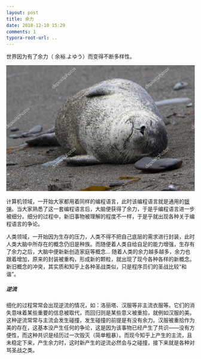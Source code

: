 ```yaml
---
layout: post
title: 余力
date: 2018-12-10 15:29
comments: 1
typora-root-url: ..
---
```




世界因为有了余力（ 余裕.よゆう）而变得不断多样性。

![](/../assets/blog_res/TIM截图20181210154903.png)

计算机领域，一开始大家都用着同样的编程语言，此时该编程语言就是通用的[银弹](https://baike.baidu.com/item/%E9%93%B6%E5%BC%B9)。当大家熟悉了这一套编程语言后，大脑便获得了余力，于是乎编程语言进一步被细分。细分的过程中，新旧事物被理解的程度不一样，于是乎就出现各种关于编程语言的争论。

人类领域，一开始因为生存的压力，人类不得不把自己底层的需求进行封装，此时人类大脑中所存在的概念仍旧是种族。而随便着人类自给自足的能力增强，生存有了余力之后，大脑中便新新创造家庭等概念... 随着人类的余力越多越多，余力也跟着增加，原来的封装被重构，形成新的颗粒，就出现了现今各种各样的新概念。新旧概念的冲突，其实质和知乎上各种圣战类似，只是程序员们的圣战比较“和谐”。

##### 逆流

细化的过程常常会出现逆流的情况，如：洛丽塔、汉服等非主流衣服等。它们的消失意味着某些重要的信息被取代，而回归则是某些意义被重拾，就例如汉服的美。这种逆流常常与主流会发生碰撞，发生碰撞的前提是有没有余力。汉服被重拾作为美的存在，这基本没产生任何的争论，这是因为该事物已经产生了共识——没有方便性，而这种共识是经历过一次毁灭（简单粗暴）。而现今知乎上产生的主流，且未稳定下来，产生余力时，这时新产生的逆流必然会与之碰撞，接下来就是各种对骂圣战之类。